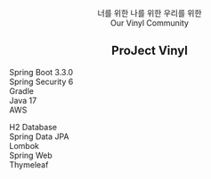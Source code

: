 <p align="center">
너를 위한 나를 위한 우리를 위한<br>
Our Vinyl Community
</p>
<h2 align="center">ProJect Vinyl</h2>


<p>
Spring Boot 3.3.0<br>
Spring Security 6<br>
Gradle<br>
Java 17<br>
AWS<br>
</p>

<p>
H2 Database<br>
Spring Data JPA<br>
Lombok<br>
Spring Web<br>
Thymeleaf<br>
</p>